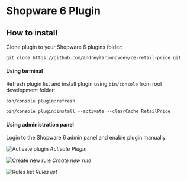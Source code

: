 # Shopware 6 Plugin

## How to install
Clone plugin to your Shopware 6 plugins folder:

``git clone https://github.com/andreylarionovdev/ce-retail-price.git``

#### Using terminal
Refresh plugin list and install plugin using `bin/console` from root development folder:

``bin/console plugin:refresh``

``bin/console plugin:install --activate --clearCache RetailPrice``

#### Using administration panel
Login to the Shopware 6 admin panel and enable plugin manually.

![Activate plugin](https://drive.google.com/uc?export=view&id=1wN5QUs7afakTzY2EliGc62zJIqLbZ98z)
*Activate Plugin*

![Create new rule](https://drive.google.com/uc?export=view&id=1jncR9KH9OdefQK4ducdKJAUKz-8Rb7W8)
*Create new rule*

![Rules list](https://drive.google.com/uc?export=view&id=1MkNVndN_fuqX3TWsz-HyeMCfT-paliKR)
*Rules list*